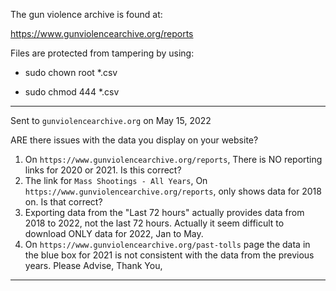 The gun violence archive is found at:

https://www.gunviolencearchive.org/reports

Files are protected from tampering by using:

- sudo chown root *.csv

- sudo chmod 444 *.csv

---

Sent to `gunviolencearchive.org` on May 15, 2022

ARE there issues with the data you display on your website?
1. On `https://www.gunviolencearchive.org/reports`, There is NO reporting links for 2020 or 2021. Is this correct?
2. The link for `Mass Shootings - All Years`, On `https://www.gunviolencearchive.org/reports`, only shows data for 2018 on. Is that correct?
3. Exporting data from the "Last 72 hours" actually provides data from 2018 to 2022, not the last 72 hours. Actually it seem difficult to download ONLY data for 2022, Jan to May.
4. On `https://www.gunviolencearchive.org/past-tolls` page the data in the blue box for 2021 is not consistent with the data from the previous years.
Please Advise,
Thank You,

---
